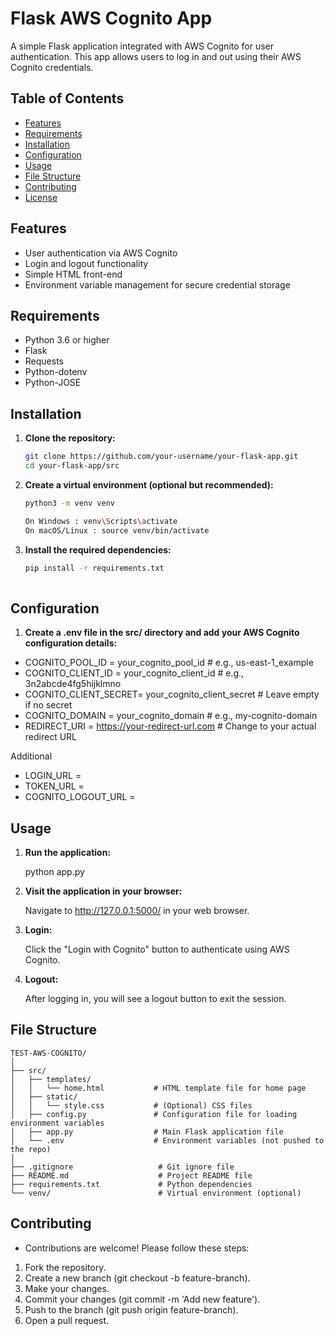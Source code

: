 # Flask AWS Cognito App

A simple Flask application integrated with AWS Cognito for user authentication. This app allows users to log in and out using their AWS Cognito credentials.

## Table of Contents

- [Features](#features)
- [Requirements](#requirements)
- [Installation](#installation)
- [Configuration](#configuration)
- [Usage](#usage)
- [File Structure](#file-structure)
- [Contributing](#contributing)
- [License](#license)

## Features

- User authentication via AWS Cognito
- Login and logout functionality
- Simple HTML front-end
- Environment variable management for secure credential storage

## Requirements

- Python 3.6 or higher
- Flask
- Requests
- Python-dotenv
- Python-JOSE

## Installation

1. **Clone the repository:**

   ```bash
   git clone https://github.com/your-username/your-flask-app.git
   cd your-flask-app/src

2. **Create a virtual environment (optional but recommended):**

   ```bash
   python3 -m venv venv

   On Windows : venv\Scripts\activate
   On macOS/Linux : source venv/bin/activate

3. **Install the required dependencies:**  

   ```bash
   pip install -r requirements.txt
 

## Configuration

1. **Create a .env file in the src/ directory and add your AWS Cognito configuration details:**

- COGNITO_POOL_ID = your_cognito_pool_id  # e.g., us-east-1_example
- COGNITO_CLIENT_ID = your_cognito_client_id  # e.g., 3n2abcde4fg5hijklmno
- COGNITO_CLIENT_SECRET= your_cognito_client_secret  # Leave empty if no secret
- COGNITO_DOMAIN = your_cognito_domain  # e.g., my-cognito-domain
- REDIRECT_URI = https://your-redirect-url.com  # Change to your actual redirect URL

Additional
- LOGIN_URL = 
- TOKEN_URL = 
- COGNITO_LOGOUT_URL = 


## Usage

1. **Run the application:**

   python app.py

2. **Visit the application in your browser:** 

   Navigate to http://127.0.0.1:5000/ in your web browser.

3. **Login:**

   Click the "Login with Cognito" button to authenticate using AWS Cognito.

4. **Logout:**

   After logging in, you will see a logout button to exit the session.


## File Structure 

    TEST-AWS-COGNITO/
    │
    ├── src/
    │   ├── templates/
    │   │   └── home.html           # HTML template file for home page
    │   ├── static/
    │   │   └── style.css           # (Optional) CSS files
    │   ├── config.py               # Configuration file for loading environment variables
    │   ├── app.py                  # Main Flask application file
    │   └── .env                    # Environment variables (not pushed to the repo)
    │
    ├── .gitignore                   # Git ignore file
    ├── README.md                    # Project README file
    ├── requirements.txt             # Python dependencies
    └── venv/                        # Virtual environment (optional)

## Contributing

- Contributions are welcome! Please follow these steps:

1. Fork the repository.
2. Create a new branch (git checkout -b feature-branch).
3. Make your changes.
4. Commit your changes (git commit -m 'Add new feature').
5. Push to the branch (git push origin feature-branch).
6. Open a pull request.

